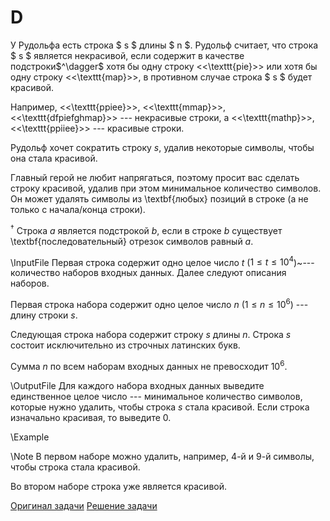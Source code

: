 <h1>D </h1>
У Рудольфа есть строка $ s $ длины $ n $. Рудольф считает, что строка $ s $ является некрасивой, если содержит в качестве подстроки$^\dagger$ хотя бы одну строку <<\texttt{pie}>> или хотя бы одну строку <<\texttt{map}>>, в противном случае строка $ s $ будет красивой. 

Например, <<\texttt{ppiee}>>, <<\texttt{mmap}>>, <<\texttt{dfpiefghmap}>>  --- некрасивые строки, а <<\texttt{mathp}>>, <<\texttt{ppiiee}>>  --- красивые строки.

Рудольф хочет сократить строку $s$, удалив некоторые символы, чтобы она стала красивой. 

Главный герой не любит напрягаться, поэтому просит вас сделать строку красивой, удалив при этом минимальное количество символов. Он может удалять символы из \textbf{любых} позиций в строке (а не только с начала/конца строки).

$^\dagger$ Строка $a$ является подстрокой $b$, если в строке $b$ существует \textbf{последовательный} отрезок символов равный $a$.


\InputFile
Первая строка содержит одно целое число $t$ ($1 \le t \le 10^4$)~--- количество наборов входных данных. Далее следуют описания наборов.

Первая строка набора содержит одно целое число $n$ ($1 \le n \le 10^6$) --- длину строки $s$.

Следующая строка набора содержит строку $s$ длины $n$. Строка $s$ состоит исключительно из строчных латинских букв.

Сумма $n$ по всем наборам входных данных не превосходит $10^6$.

\OutputFile
Для каждого набора входных данных выведите единственное целое число --- минимальное количество символов, которые нужно удалить, чтобы строка $s$ стала красивой. Если строка изначально красивая, то выведите $0$.

\Example

\Note
В первом наборе можно удалить, например, $4$-й и $9$-й символы, чтобы строка стала красивой.

Во втором наборе строка уже является красивой.

[Оригинал задачи](https://codeforces.com/contest/1941/problem/C)
[Решение задачи](Solution_D.md)